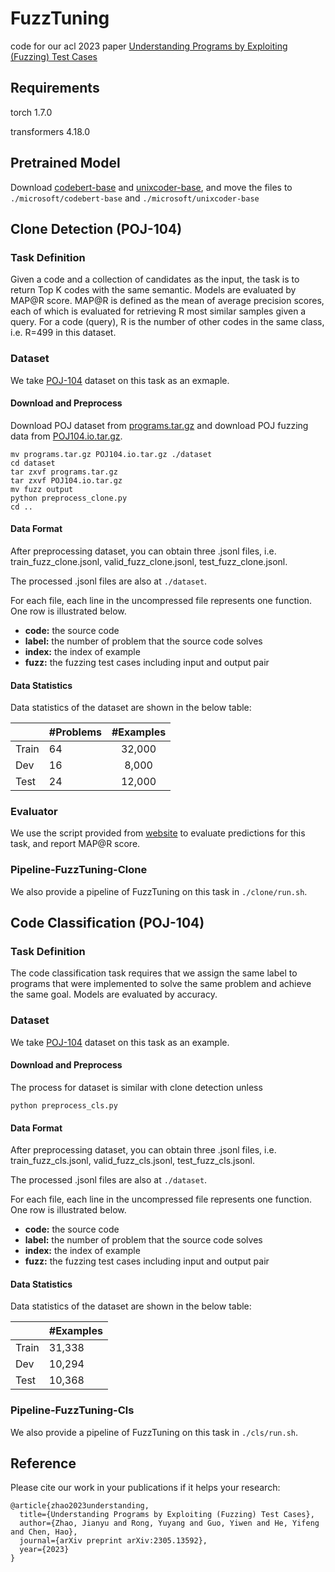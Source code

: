 # FuzzTuning

code for our acl 2023 paper [Understanding Programs by Exploiting (Fuzzing) Test Cases](https://arxiv.org/pdf/2305.13592.pdf)

## Requirements

torch 1.7.0

transformers 4.18.0

## Pretrained Model

Download [codebert-base](https://huggingface.co/microsoft/codebert-base) and [unixcoder-base](https://huggingface.co/microsoft/unixcoder-base), and move the files to ```./microsoft/codebert-base``` and ```./microsoft/unixcoder-base```

## Clone Detection (POJ-104)

### Task Definition

Given a code and a collection of candidates as the input, the task is to return Top K codes with the same semantic. Models are evaluated by MAP@R score. MAP@R is defined as the mean of average precision scores, each of which is evaluated for retrieving R most similar samples given a query. For a code (query), R is the number of other codes in the same class, i.e. R=499 in this dataset.


### Dataset

We take [POJ-104](https://arxiv.org/pdf/1409.5718.pdf) dataset on this task as an exmaple.

#### Download and Preprocess

Download POJ dataset from [programs.tar.gz](https://drive.google.com/file/d/1x0nucnROMhDDxyJmoUnYWfggRPk9pQUu/view?usp=drive_link) and download POJ fuzzing data from [POJ104.io.tar.gz](https://drive.google.com/file/d/1fS0m7oGztT1RLh69wQgxxMIGd8qkL6d1/view?usp=sharing). 
```shell
mv programs.tar.gz POJ104.io.tar.gz ./dataset
cd dataset
tar zxvf programs.tar.gz
tar zxvf POJ104.io.tar.gz
mv fuzz output
python preprocess_clone.py
cd ..
```

#### Data Format

After preprocessing dataset, you can obtain three .jsonl files, i.e. train_fuzz_clone.jsonl, valid_fuzz_clone.jsonl, test_fuzz_clone.jsonl.

The processed .jsonl files are also at ```./dataset```.

For each file, each line in the uncompressed file represents one function. One row is illustrated below.

   - **code:** the source code
   - **label:** the number of problem that the source code solves
   - **index:** the index of example
   - **fuzz:** the fuzzing test cases including input and output pair

#### Data Statistics

Data statistics of the dataset are shown in the below table:

|       | #Problems | #Examples |
| ----- | --------- | :-------: |
| Train | 64        |  32,000   |
| Dev   | 16        |   8,000   |
| Test  | 24        |  12,000   |

###  Evaluator

We use the script provided from [website](https://github.com/microsoft/CodeXGLUE/tree/main/Code-Code/Clone-detection-POJ-104) to evaluate predictions for this task, and report MAP@R score.


### Pipeline-FuzzTuning-Clone

We also provide a pipeline of FuzzTuning on this task in ```./clone/run.sh```. 


## Code Classification (POJ-104)

### Task Definition
The  code classification task requires that we assign the same label to programs that were implemented to solve the same problem and achieve the same goal. Models are evaluated by accuracy. 


### Dataset

We take [POJ-104](https://arxiv.org/pdf/1409.5718.pdf) dataset on this task as an example.


#### Download and Preprocess

The process for dataset is similar with clone detection unless
```shell
python preprocess_cls.py
```

#### Data Format

After preprocessing dataset, you can obtain three .jsonl files, i.e. train_fuzz_cls.jsonl, valid_fuzz_cls.jsonl, test_fuzz_cls.jsonl.

The processed .jsonl files are also at ```./dataset```.

For each file, each line in the uncompressed file represents one function. One row is illustrated below.

   - **code:** the source code
   - **label:** the number of problem that the source code solves
   - **index:** the index of example
   - **fuzz:** the fuzzing test cases including input and output pair

#### Data Statistics

Data statistics of the dataset are shown in the below table:

|       |  #Examples |
| ----- |  -------   |
| Train |   31,338   |
| Dev   |   10,294   |
| Test  |   10,368   |


### Pipeline-FuzzTuning-Cls

We also provide a pipeline of FuzzTuning on this task in ```./cls/run.sh```. 


## Reference
Please cite our work in your publications if it helps your research:

<pre><code>@article{zhao2023understanding,
  title={Understanding Programs by Exploiting (Fuzzing) Test Cases},
  author={Zhao, Jianyu and Rong, Yuyang and Guo, Yiwen and He, Yifeng and Chen, Hao},
  journal={arXiv preprint arXiv:2305.13592},
  year={2023}
}</code></pre>
